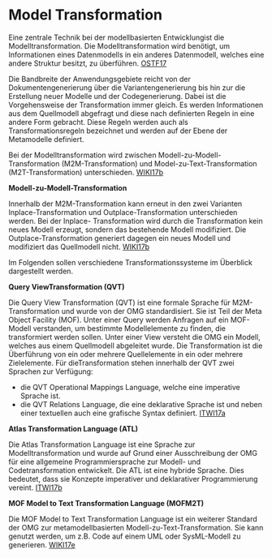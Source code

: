 # Model Transformation

Eine zentrale Technik bei der modellbasierten Entwicklungist die Modelltransformation. Die Modelltransformation wird benötigt, um Informationen eines Datenmodells in ein anderes Datenmodell, welches eine andere Struktur besitzt, zu überführen. [OSTF17](Quellen.md) 

Die Bandbreite der Anwendungsgebiete reicht von der Dokumentengenerierung über die Variantengenerierung bis hin zur die Erstellung neuer Modelle und der Codegenerierung.  Dabei ist die Vorgehensweise der Transformation immer gleich. Es werden Informationen aus dem Quellmodell abgefragt und diese nach definierten Regeln in eine andere Form gebracht. Diese Regeln werden auch als Transformationsregeln bezeichnet und werden auf der Ebene der Metamodelle definiert.

Bei der Modelltransformation wird zwischen Modell-zu-Modell-Transformation (M2M-Transformation) und Model-zu-Text-Transformation (M2T-Transformation) unterschieden. [WIKI17b](Quellen.md)

**Modell-zu-Modell-Transformation**

Innerhalb der M2M-Transformation kann erneut in den zwei Varianten Inplace-Transformation und Outplace-Transformation unterschieden werden. Bei der Inplace- Transformation wird durch die Transformation kein neues Modell erzeugt, sondern das bestehende Modell modifiziert. Die Outplace-Transformation generiert dagegen ein neues Modell und modifiziert das Quellmodell nicht. [WIKI17b](Quellen.md)

Im Folgenden sollen verschiedene Transformationssysteme im Überblick dargestellt werden.

**Query ViewTransformation (QVT)**

Die Query View Transformation (QVT) ist eine formale Sprache für M2M-Transformation und wurde von der OMG standardisiert. Sie ist Teil der Meta Object Facility (MOF). Unter einer Query werden Anfragen auf ein MOF-Modell verstanden, um bestimmte Modellelemente zu finden, die transformiert werden sollen. Unter einer View versteht die OMG ein Modell, welches aus einem Quellmodell abgeleitet wurde. Die Transformation ist die Überführung von ein oder mehrere Quellelemente in ein oder mehrere Zielelemente. Für dieTransformation stehen innerhalb der QVT zwei Sprachen zur Verfügung:

* die QVT Operational Mappings Language, welche eine imperative Sprache ist.
* die QVT Relations Language, die eine deklarative Sprache ist und neben einer textuellen auch eine grafische Syntax definiert. [ITWI17a](Quellen.md)

**Atlas Transformation Language (ATL)**

Die Atlas Transformation Language ist eine Sprache zur Modelltransformation und wurde auf Grund einer Ausschreibung der OMG für eine allgemeine Programmiersprache zur Modell- und Codetransformation entwickelt. Die ATL ist eine hybride Sprache. Dies bedeutet, dass sie Konzepte imperativer und deklarativer Programmierung vereint. [ITWI17b](Quellen.md)

**MOF Model to Text Transformation Language (MOFM2T)**

Die MOF Model to Text Transformation Language ist ein weiterer Standard der OMG zur metamodellbasierten Modell-zu-Text-Transformation. Sie kann genutzt werden, um z.B. Code auf einem UML oder SysML-Modell zu generieren. [WIKI17e](Quellen.md)